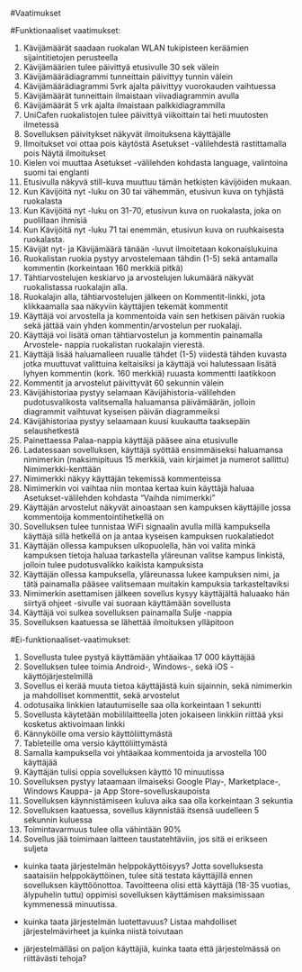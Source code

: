 #Vaatimukset

#Funktionaaliset vaatimukset:

1. Kävijämäärät saadaan ruokalan WLAN tukipisteen keräämien sijaintitietojen perusteella
2. Kävijämäärien tulee päivittyä etusivulle 30 sek välein
3. Kävijämäärädiagrammi tunneittain päivittyy tunnin välein
4. Kävijämäärädiagrammi 5vrk ajalta päivittyy vuorokauden vaihtuessa
5. Kävijämäärät tunneittain ilmaistaan viivadiagrammin avulla
6. Kävijämäärät 5 vrk ajalta ilmaistaan palkkidiagrammilla
7. UniCafen ruokalistojen tulee päivittyä viikoittain tai heti muutosten ilmetessä
8. Sovelluksen päivitykset näkyvät ilmoituksena käyttäjälle
9. Ilmoitukset voi ottaa pois käytöstä Asetukset -välilehdestä rastittamalla pois Näytä ilmoitukset
10. Kielen voi muuttaa Asetukset -välilehden kohdasta language, valintoina suomi tai englanti
12. Etusivulla näkyvä still-kuva muuttuu tämän hetkisten kävijöiden mukaan.
13. Kun Kävijöitä nyt -luku on 30 tai vähemmän, etusivun kuva on tyhjästä ruokalasta
14. Kun Kävijöitä nyt -luku on 31-70, etusivun kuva on ruokalasta, joka on puolillaan ihmisiä
15. Kun Kävijöitä nyt -luku 71 tai enemmän, etusivun kuva on ruuhkaisesta ruokalasta.
15. Kävijät nyt- ja Kävijämäärä tänään -luvut ilmoitetaan kokonaislukuina
16. Ruokalistan ruokia pystyy arvostelemaan tähdin (1-5) sekä antamalla kommentin 
     (korkeintaan 160 merkkiä pitkä)
17. Tähtiarvostelujen keskiarvo ja arvostelujen lukumäärä näkyvät ruokalistassa ruokalajin alla.
18. Ruokalajin alla, tähtiarvostelujen jälkeen on Kommentit-linkki, jota klikkaamalla saa näkyviin
       käyttäjien tekemät kommentit
19. Käyttäjä voi arvostella ja kommentoida vain sen hetkisen päivän ruokia sekä jättää vain yhden kommentin/arvostelun per ruokalaji.
20. Käyttäjä voi lisätä oman tähtiarvostelun ja kommentin painamalla Arvostele- nappia ruokalistan ruokalajin vierestä.
21. Käyttäjä lisää haluamalleen ruualle tähdet (1-5) viidestä tähden kuvasta jotka muuttuvat valittuina
      keltaisiksi ja käyttäjä voi halutessaan lisätä lyhyen kommentin (kork. 160 merkkiä)  ruuasta
      kommentti laatikkoon
22. Kommentit ja arvostelut päivittyvät 60 sekunnin välein
23. Kävijähistoriaa pystyy selamaan Kävijähistoria-välilehden pudotusvalikosta valitsemalla
      haluamansa päivämäärän, jolloin diagrammit vaihtuvat kyseisen päivän diagrammeiksi
24. Kävijähistoriaa pystyy selaamaan kuusi kuukautta taaksepäin selaushetkestä
25.  Painettaessa Palaa-nappia käyttäjä pääsee aina etusivulle
26. Ladatessaan sovelluksen, käyttäjä syöttää ensimmäiseksi haluamansa nimimerkin (maksimipituus
      15 merkkiä, vain kirjaimet ja numerot sallittu) Nimimerkki-kenttään
27. Nimimerkki näkyy käyttäjän tekemissä kommenteissa
28. Nimimerkin voi vaihtaa niin montaa kertaa kuin käyttäjä haluaa Asetukset-välilehden kohdasta
     “Vaihda nimimerkki”
29. Käyttäjän arvostelut näkyvät ainoastaan sen kampuksen käyttäjille jossa kommentoija
       kommentointihetkellä on
30. Sovelluksen tulee tunnistaa WiFi signaalin avulla millä kampuksella käyttäjä sillä hetkellä on ja
       antaa kyseisen kampuksen ruokalatiedot
31. Käyttäjän ollessa kampuksen ulkopuolella,  hän voi valita minkä kampuksen tietoja haluaa
       tarkastella yläreunan valitse kampus linkistä, jolloin tulee pudotusvalikko kaikista kampuksista
32. Käyttäjän ollessa kampuksella, yläreunassa lukee kampuksen nimi, ja tätä painamalla pääsee
      valitsemaan muitakin kampuksia tarkasteltaviksi
33. Nimimerkin asettamisen jälkeen sovellus kysyy käyttäjältä haluaako hän siirtyä ohjeet -sivulle vai
      suoraan käyttämään sovellusta
34. Käyttäjä voi sulkea sovelluksen painamalla Sulje -nappia
35. Sovelluksen kaatuessa se lähettää ilmoituksen ylläpitoon
 


 
#Ei-funktionaaliset-vaatimukset:

1. Sovellusta tulee pystyä käyttämään yhtäaikaa 17 000 käyttäjää
2. Sovelluksen tulee toimia Android-, Windows-, sekä iOS -käyttöjärjestelmillä
3. Sovellus ei kerää muuta tietoa käyttäjästä kuin sijainnin, sekä nimimerkin ja mahdolliset
    kommenttit, sekä arvostelut
4. odotusaika linkkien latautumiselle saa olla korkeintaan 1 sekuntti
5. Sovellusta käytetään mobiililaitteella joten jokaiseen linkkiin riittää yksi kosketus aktivoimaan linkki
6. Kännyköille oma versio käyttöliittymästä
7. Tableteille oma versio käyttöliittymästä
8. Samalla kampuksella voi yhtäaikaa kommentoida ja arvostella 100 käyttäjää
9. Käyttäjän tulisi oppia sovelluksen käyttö 10 minuutissa
10. Sovelluksen pystyy lataamaan ilmaiseksi Google Play-, Marketplace-, Windows Kauppa- ja App
    Store-sovelluskaupoista
11. Sovelluksen käynnistämiseen kuluva aika saa olla korkeintaan 3 sekuntia
12. Sovelluksen kaatuessa, sovellus käynnistää itsensä uudelleen 5 sekunnin kuluessa
13. Toimintavarmuus tulee olla vähintään 90%
14. Sovellus jää toimimaan laitteen taustatehtäviin, jos sitä ei erikseen suljeta




* kuinka taata järjestelmän helppokäyttöisyys?
Jotta sovelluksesta saataisiin helppokäyttöinen, tulee sitä testata käyttäjillä ennen sovelluksen käyttöönottoa. 
Tavoitteena olisi että käyttäjä (18-35 vuotias, älypuhelin tuttu) oppimisi sovelluksen käyttämisen maksimissaan kymmenessä minuutissa.

* kuinka taata järjestelmän luotettavuus? Listaa mahdolliset 
järjestelmävirheet ja kuinka niistä toivutaan



* järjestelmälläsi on paljon käyttäjiä, kuinka taata että 
järjestelmässä on riittävästi tehoja? 
